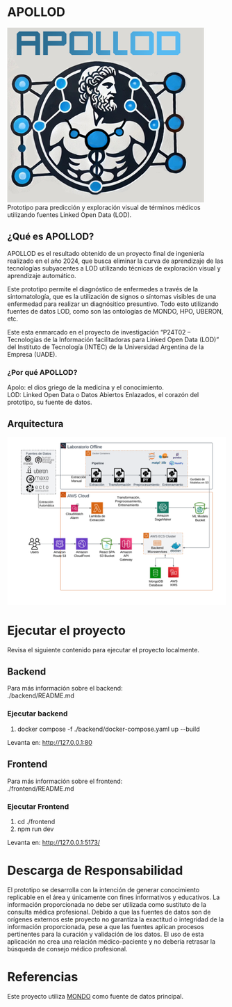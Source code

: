 # APOLLOD
![image](./static/apollod.png) \
Prototipo para predicción y exploración visual de términos médicos utilizando fuentes Linked Open Data (LOD).

## ¿Qué es APOLLOD?
APOLLOD es el resultado obtenido de un proyecto final de ingeniería realizado en el año 2024, que busca eliminar la curva de aprendizaje de las tecnologías subyacentes a LOD utilizando técnicas de exploración visual y aprendizaje automático. 

Este prototipo permite el diagnóstico de enfermedes a través de la sintomatología, que es la utilización de signos o síntomas visibles de una enfermedad para realizar un diagnósitico presuntivo. Todo esto utilizando fuentes de datos LOD, como son las ontologías de MONDO, HPO, UBERON, etc.

Este esta enmarcado en el proyecto de investigación “P24T02 – Tecnologías de la Información facilitadoras para Linked Open Data (LOD)” del Instituto de Tecnología (INTEC) de la Universidad Argentina de la Empresa (UADE).

### ¿Por qué APOLLOD?
Apolo: el dios griego de la medicina y el conocimiento. \
LOD: Linked Open Data o Datos Abiertos Enlazados, el corazón del prototipo, su fuente de datos.

## Arquitectura 
![image](./static/arch.png)

# Ejecutar el proyecto
Revisa el siguiente contenido para ejecutar el proyecto localmente.

## Backend
Para más información sobre el backend: \
./backend/README.md

### Ejecutar backend
1. docker compose -f ./backend/docker-compose.yaml up --build

Levanta en:
http://127.0.0.1:80

## Frontend
Para más información sobre el frontend: \
./frontend/README.md

### Ejecutar Frontend
1. cd ./frontend
2. npm run dev

Levanta en:
http://127.0.0.1:5173/

# Descarga de Responsabilidad
El prototipo se desarrolla con la intención de generar conocimiento replicable en el área y únicamente con fines informativos y educativos. La información proporcionada no debe ser utilizada como sustituto de la consulta médica profesional.
Debido a que las fuentes de datos son de orígenes externos este proyecto no garantiza la exactitud o integridad de la información proporcionada, pese a que las fuentes aplican procesos pertinentes para la curación y validación de los datos. El uso de esta aplicación no crea una relación médico-paciente y no debería retrasar la búsqueda de consejo médico profesional.

# Referencias
Este proyecto utiliza [MONDO](https://github.com/monarch-initiative/mondo) como fuente de datos principal.

